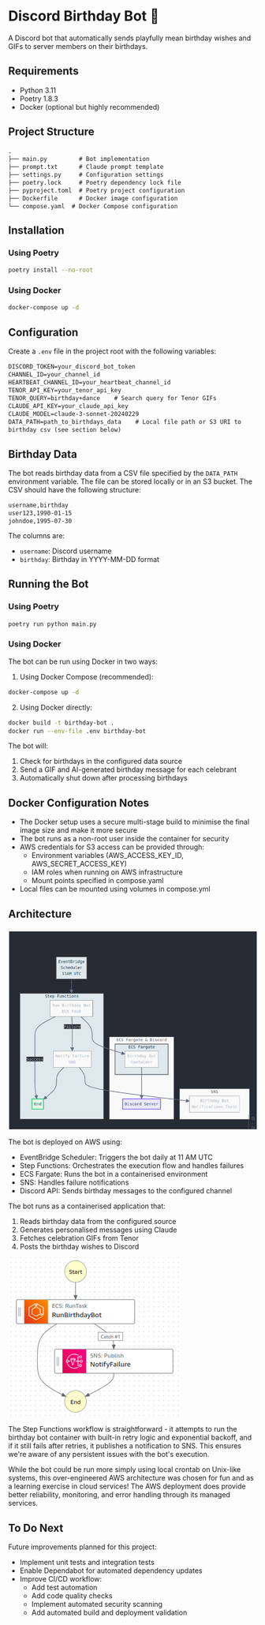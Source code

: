 # Discord Birthday Bot 🎂
A Discord bot that automatically sends playfully mean birthday wishes and GIFs to server members on their birthdays.

## Requirements
- Python 3.11
- Poetry 1.8.3
- Docker (optional but highly recommended)

## Project Structure
```
.
├── main.py         # Bot implementation
├── prompt.txt      # Claude prompt template
├── settings.py     # Configuration settings
├── poetry.lock     # Poetry dependency lock file
├── pyproject.toml  # Poetry project configuration
├── Dockerfile      # Docker image configuration
└── compose.yaml  # Docker Compose configuration
```

## Installation

### Using Poetry
```bash
poetry install --no-root
```

### Using Docker
```bash
docker-compose up -d
```

## Configuration
Create a `.env` file in the project root with the following variables:
```
DISCORD_TOKEN=your_discord_bot_token
CHANNEL_ID=your_channel_id
HEARTBEAT_CHANNEL_ID=your_heartbeat_channel_id
TENOR_API_KEY=your_tenor_api_key
TENOR_QUERY=birthday+dance    # Search query for Tenor GIFs
CLAUDE_API_KEY=your_claude_api_key
CLAUDE_MODEL=claude-3-sonnet-20240229
DATA_PATH=path_to_birthdays_data    # Local file path or S3 URI to birthday csv (see section below)
```

## Birthday Data
The bot reads birthday data from a CSV file specified by the `DATA_PATH` environment variable. The file can be stored locally or in an S3 bucket. The CSV should have the following structure:
```csv
username,birthday
user123,1990-01-15
johndoe,1995-07-30
```

The columns are:
- `username`: Discord username
- `birthday`: Birthday in YYYY-MM-DD format

## Running the Bot

### Using Poetry
```bash
poetry run python main.py
```

### Using Docker
The bot can be run using Docker in two ways:

1. Using Docker Compose (recommended):
```bash
docker-compose up -d
```

2. Using Docker directly:
```bash
docker build -t birthday-bot .
docker run --env-file .env birthday-bot
```

The bot will:
1. Check for birthdays in the configured data source
2. Send a GIF and AI-generated birthday message for each celebrant
3. Automatically shut down after processing birthdays

## Docker Configuration Notes
- The Docker setup uses a secure multi-stage build to minimise the final image size and make it more secure
- The bot runs as a non-root user inside the container for security
- AWS credentials for S3 access can be provided through:
  - Environment variables (AWS_ACCESS_KEY_ID, AWS_SECRET_ACCESS_KEY)
  - IAM roles when running on AWS infrastructure
  - Mount points specified in compose.yaml
- Local files can be mounted using volumes in compose.yml

## Architecture
![Architecture Diagram](images/architectural_diagram.png)

The bot is deployed on AWS using:
- EventBridge Scheduler: Triggers the bot daily at 11 AM UTC
- Step Functions: Orchestrates the execution flow and handles failures  
- ECS Fargate: Runs the bot in a containerised environment
- SNS: Handles failure notifications
- Discord API: Sends birthday messages to the configured channel

The bot runs as a containerised application that:
1. Reads birthday data from the configured source
2. Generates personalised messages using Claude
3. Fetches celebration GIFs from Tenor 
4. Posts the birthday wishes to Discord

![Step Functions Workflow](images/step_functions.png)

The Step Functions workflow is straightforward - it attempts to run the birthday bot container with built-in retry logic and exponential backoff, and if it still fails after retries, it publishes a notification to SNS. This ensures we're aware of any persistent issues with the bot's execution.

While the bot could be run more simply using local crontab on Unix-like systems, this over-engineered AWS architecture was chosen for fun and as a learning exercise in cloud services! The AWS deployment does provide better reliability, monitoring, and error handling through its managed services.

## To Do Next
Future improvements planned for this project:
- Implement unit tests and integration tests
- Enable Dependabot for automated dependency updates
- Improve CI/CD workflow:
    - Add test automation
    - Add code quality checks
    - Implement automated security scanning
    - Add automated build and deployment validation
